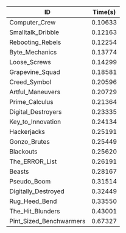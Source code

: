 |ID|Time(s)|
|-|-|
|Computer_Crew|0.10633|
|Smalltalk_Dribble|0.12163|
|Rebooting_Rebels|0.12254|
|Byte_Mechanics|0.13774|
|Loose_Screws|0.14299|
|Grapevine_Squad|0.18581|
|Creed_Symbol|0.20596|
|Artful_Maneuvers|0.20729|
|Prime_Calculus|0.21364|
|Digital_Destroyers|0.23335|
|Key_to_Innovation|0.24134|
|Hackerjacks|0.25191|
|Gonzo_Brutes|0.25449|
|Blackouts|0.25620|
|The_ERROR_List|0.26191|
|Beasts|0.28167|
|Pseudo_Boom|0.31514|
|Digitally_Destroyed|0.32449|
|Rug_Heed_Bend|0.33550|
|The_Hit_Blunders|0.43001|
|Pint_Sized_Benchwarmers|0.67327|
